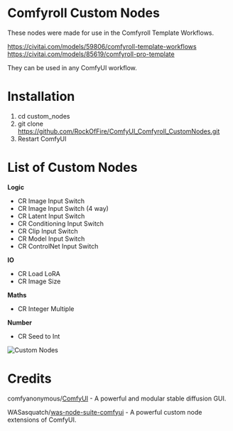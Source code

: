 # Comfyroll Custom Nodes

These nodes were made for use in the Comfyroll Template Workflows.

https://civitai.com/models/59806/comfyroll-template-workflows
https://civitai.com/models/85619/comfyroll-pro-template

They can be used in any ComfyUI workflow.

# Installation

1. cd custom_nodes
2. git clone https://github.com/RockOfFire/ComfyUI_Comfyroll_CustomNodes.git
3. Restart ComfyUI

# List of Custom Nodes

__Logic__
* CR Image Input Switch
* CR Image Input Switch (4 way)
* CR Latent Input Switch
* CR Conditioning Input Switch
* CR Clip Input Switch
* CR Model Input Switch
* CR ControlNet Input Switch

__IO__
* CR Load LoRA
* CR Image Size

__Maths__
* CR Integer Multiple
   
__Number__
* CR Seed to Int

![Custom Nodes](custom_nodes_image1.png)

# Credits

comfyanonymous/[ComfyUI](https://github.com/comfyanonymous/ComfyUI) - A powerful and modular stable diffusion GUI.

WASasquatch/[was-node-suite-comfyui](https://github.com/WASasquatch/was-node-suite-comfyui) - A powerful custom node extensions of ComfyUI.

